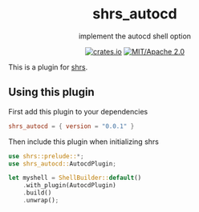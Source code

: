 
<div align="center">

# shrs_autocd

implement the autocd shell option

[![crates.io](https://img.shields.io/crates/v/shrs_cd_stack.svg)](https://crates.io/crates/shrs_cd_stack)
[![MIT/Apache 2.0](https://img.shields.io/badge/license-MIT%2FApache-blue.svg)](#)

</div>

This is a plugin for [shrs](https://github.com/shellrs/shrs).

## Using this plugin

First add this plugin to your dependencies
```toml
shrs_autocd = { version = "0.0.1" }
```

Then include this plugin when initializing shrs
```rust
use shrs::prelude::*;
use shrs_autocd::AutocdPlugin;

let myshell = ShellBuilder::default()
    .with_plugin(AutocdPlugin)
    .build()
    .unwrap();

```
